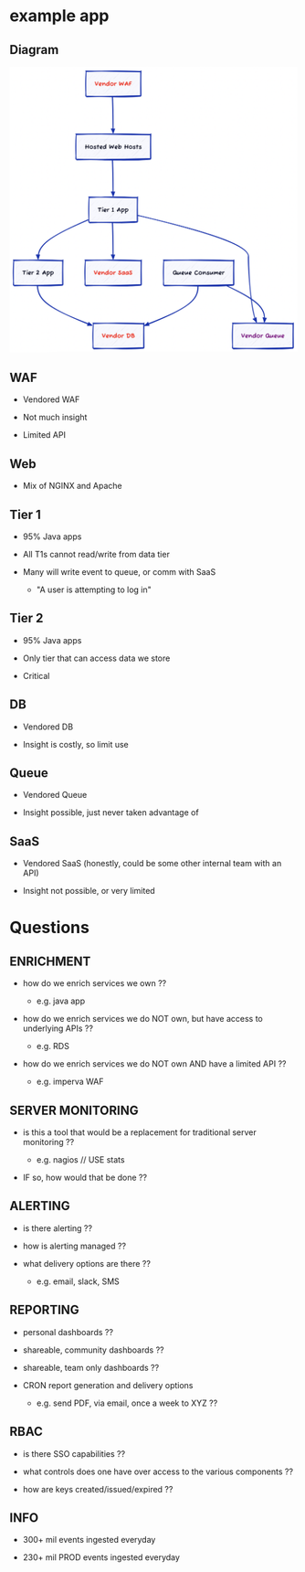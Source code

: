 # example app

## Diagram

![diagram](diagram.png "diagram")

## WAF

- Vendored WAF

- Not much insight

- Limited API

## Web

- Mix of NGINX and Apache

## Tier 1

- 95% Java apps

- All T1s cannot read/write from data tier

- Many will write event to queue, or comm with SaaS
  - "A user is attempting to log in"

## Tier 2

- 95% Java apps

- Only tier that can access data we store

- Critical

## DB

- Vendored DB

- Insight is costly, so limit use

## Queue

- Vendored Queue

- Insight possible, just never taken advantage of

## SaaS

- Vendored SaaS (honestly, could be some other internal team with an API)

- Insight not possible, or very limited

# Questions

## ENRICHMENT

- how do we enrich services we own ??
  - e.g. java app

- how do we enrich services we do NOT own, but have access to underlying APIs ??
  - e.g. RDS

- how do we enrich services we do NOT own AND have a limited API ??
  - e.g. imperva WAF

## SERVER MONITORING

- is this a tool that would be a replacement for traditional server monitoring ??
  - e.g. nagios // USE stats

- IF so, how would that be done ??

## ALERTING

- is there alerting ??

- how is alerting managed ??

- what delivery options are there ??
  - e.g. email, slack, SMS

## REPORTING

- personal dashboards ??

- shareable, community dashboards ??

- shareable, team only dashboards ??

- CRON report generation and delivery options
  - e.g. send PDF, via email, once a week to XYZ ??

## RBAC

- is there SSO capabilities ??

- what controls does one have over access to the various components ??

- how are keys created/issued/expired ??

## INFO

- 300+ mil events ingested everyday

- 230+ mil PROD events ingested everyday
